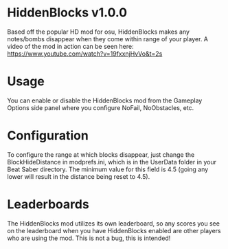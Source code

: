 # HiddenBlocks v1.0.0
Based off the popular HD mod for osu, HiddenBlocks makes any notes/bombs disappear when they come within range of your player. A video of the mod in action can be seen here: https://www.youtube.com/watch?v=19fxxnjHvVo&t=2s

# Usage
You can enable or disable the HiddenBlocks mod from the Gameplay Options side panel where you configure NoFail, NoObstacles, etc.

# Configuration
To configure the range at which blocks disappear, just change the BlockHideDistance in modprefs.ini, which is in the UserData folder in your Beat Saber directory. The minimum value for this field is 4.5 (going any lower will result in the distance being reset to 4.5).

# Leaderboards
The HiddenBlocks mod utilizes its own leaderboard, so any scores you see on the leaderboard when you have HiddenBlocks enabled are other players who are using the mod. This is not a bug, this is intended!
